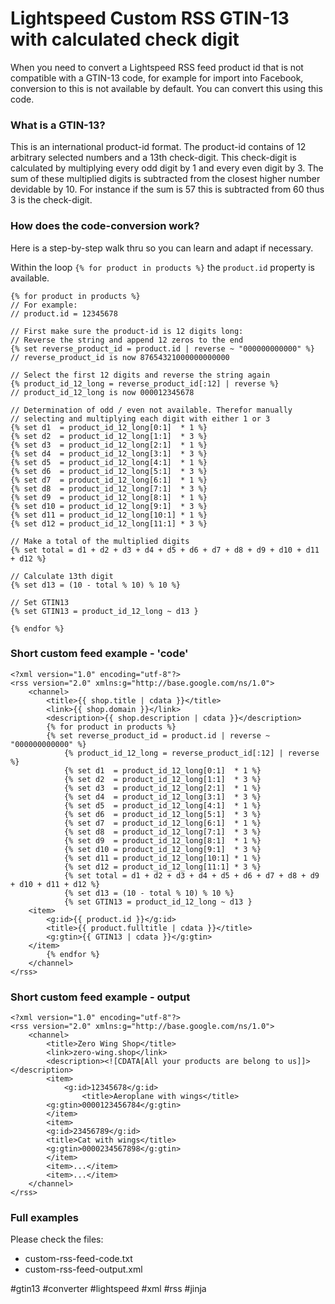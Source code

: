 # Lightspeed Custom RSS GTIN-13 with calculated check digit
When you need to convert a Lightspeed RSS feed product id that is not 
compatible with a GTIN-13 code, for example for import into Facebook,
conversion to this is not available by default. You can convert this
using this code.

### What is a GTIN-13?
This is an international product-id format. The product-id contains of
12 arbitrary selected numbers and a 13th check-digit. This check-digit 
is calculated by multiplying every odd digit by 1 and every even digit 
by 3. The sum of these multiplied digits is subtracted from the closest 
higher number devidable by 10. For instance if the sum is 57 this is 
subtracted from 60 thus 3 is the check-digit.

### How does the code-conversion work?
Here is a step-by-step walk thru so you can learn and adapt if necessary.

Within the loop `{% for product in products %}` the `product.id` property
is available.

```
{% for product in products %}
// For example:
// product.id = 12345678

// First make sure the product-id is 12 digits long:
// Reverse the string and append 12 zeros to the end
{% set reverse_product_id = product.id | reverse ~ "000000000000" %}
// reverse_product_id is now 87654321000000000000

// Select the first 12 digits and reverse the string again 
{% product_id_12_long = reverse_product_id[:12] | reverse %}
// product_id_12_long is now 000012345678

// Determination of odd / even not available. Therefor manually
// selecting and multiplying each digit with either 1 or 3
{% set d1  = product_id_12_long[0:1]  * 1 %}
{% set d2  = product_id_12_long[1:1]  * 3 %}
{% set d3  = product_id_12_long[2:1]  * 1 %}
{% set d4  = product_id_12_long[3:1]  * 3 %}
{% set d5  = product_id_12_long[4:1]  * 1 %}
{% set d6  = product_id_12_long[5:1]  * 3 %}
{% set d7  = product_id_12_long[6:1]  * 1 %}
{% set d8  = product_id_12_long[7:1]  * 3 %}
{% set d9  = product_id_12_long[8:1]  * 1 %}
{% set d10 = product_id_12_long[9:1]  * 3 %}
{% set d11 = product_id_12_long[10:1] * 1 %}
{% set d12 = product_id_12_long[11:1] * 3 %}

// Make a total of the multiplied digits
{% set total = d1 + d2 + d3 + d4 + d5 + d6 + d7 + d8 + d9 + d10 + d11 + d12 %}

// Calculate 13th digit
{% set d13 = (10 - total % 10) % 10 %}

// Set GTIN13
{% set GTIN13 = product_id_12_long ~ d13 }

{% endfor %}
```

### Short custom feed example - 'code'
```
<?xml version="1.0" encoding="utf-8"?>
<rss version="2.0" xmlns:g="http://base.google.com/ns/1.0">
    <channel>
        <title>{{ shop.title | cdata }}</title>
        <link>{{ shop.domain }}</link>
        <description>{{ shop.description | cdata }}</description>
        {% for product in products %}
		{% set reverse_product_id = product.id | reverse ~ "000000000000" %}
      		{% product_id_12_long = reverse_product_id[:12] | reverse %}
      		{% set d1  = product_id_12_long[0:1]  * 1 %}
      		{% set d2  = product_id_12_long[1:1]  * 3 %}
      		{% set d3  = product_id_12_long[2:1]  * 1 %}
      		{% set d4  = product_id_12_long[3:1]  * 3 %}
      		{% set d5  = product_id_12_long[4:1]  * 1 %}
      		{% set d6  = product_id_12_long[5:1]  * 3 %}
      		{% set d7  = product_id_12_long[6:1]  * 1 %}
      		{% set d8  = product_id_12_long[7:1]  * 3 %}
      		{% set d9  = product_id_12_long[8:1]  * 1 %}
      		{% set d10 = product_id_12_long[9:1]  * 3 %}
      		{% set d11 = product_id_12_long[10:1] * 1 %}
      		{% set d12 = product_id_12_long[11:1] * 3 %}
      		{% set total = d1 + d2 + d3 + d4 + d5 + d6 + d7 + d8 + d9 + d10 + d11 + d12 %}
      		{% set d13 = (10 - total % 10) % 10 %}
      		{% set GTIN13 = product_id_12_long ~ d13 }
	<item>
		<g:id>{{ product.id }}</g:id>
		<title>{{ product.fulltitle | cdata }}</title>
		<g:gtin>{{ GTIN13 | cdata }}</g:gtin>
	</item>
        {% endfor %}
    </channel>
</rss>
```
### Short custom feed example - output
```
<?xml version="1.0" encoding="utf-8"?>
<rss version="2.0" xmlns:g="http://base.google.com/ns/1.0">
    <channel>
        <title>Zero Wing Shop</title>
        <link>zero-wing.shop</link>
        <description><![CDATA[All your products are belong to us]]></description>
        <item>
        	<g:id>12345678</g:id>
            	<title>Aeroplane with wings</title>
		<g:gtin>0000123456784</g:gtin>       	
        </item>
        <item>
		<g:id>23456789</g:id>
		<title>Cat with wings</title>
		<g:gtin>0000234567898</g:gtin>       	
        </item>
        <item>...</item>
        <item>...</item>
    </channel>
</rss>
```

### Full examples
Please check the files:
- custom-rss-feed-code.txt
- custom-rss-feed-output.xml


#gtin13 #converter #lightspeed #xml #rss #jinja
